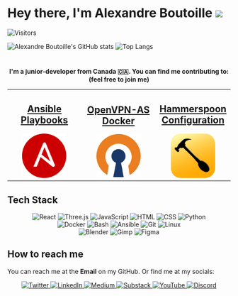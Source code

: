 <h1>Hey there, I'm Alexandre Boutoille <img src="https://media.tenor.com/uFrJx50hd70AAAAi/hype-cat.gif" height="25"/></h1>

<div align="left">

![Visitors](https://shields-io-visitor-counter.herokuapp.com/badge?page=TeaRex-coder.TeaRex-coder&style=for-the-badge)

![Alexandre Boutoille's GitHub stats](https://github-readme-stats.vercel.app/api?username=TeaRex-coder&show_icons=true&theme=nord)
![Top Langs](https://github-readme-stats.vercel.app/api/top-langs/?username=TeaRex-coder&layout=compact&theme=nord)

</div>

#

**<p align="center">I'm a junior-developer from Canada 🇨🇦. You can find me contributing to: (feel free to join me)</p>**

<table align="center">
  <tr>
    <td style="width: 156px;">
      <h2 align="center"><a href="https://github.com/TeaRex-coder/ansible-playbooks">Ansible<br>Playbooks</a></h2>
      <a href="https://github.com/TeaRex-coder/ansible-playbooks">
      <div align="center">
        <img src="https://raw.githubusercontent.com/TeaRex-coder/TeaRex-coder/main/logos/ansible_logo.png" alt="Ansible Playbooks" width=100>
      </div>
      </a>
    </td>
    <td style="width: 156px;">
      <h2 align="center"><a href="https://github.com/TeaRex-coder/docker-openvpn-access-server">OpenVPN-AS<br>Docker</a></h2>
      <a href="https://github.com/TeaRex-coder/docker-openvpn-access-server">
      <div align="center">
          <img src="https://raw.githubusercontent.com/TeaRex-coder/TeaRex-coder/main/logos/ovpn_logo.png" alt="OpenVPN Access Server Docker" width=100>
      </div>
      </a>
    </td>
    <td style="width: 156px;">
      <h2 align="center"><a href="https://github.com/TeaRex-coder/hammerspoon-config">Hammerspoon<br>Configuration</a></h2>
      <a href="https://github.com/TeaRex-coder/hammerspoon-config">
        <div align="center">
            <img src="https://raw.githubusercontent.com/TeaRex-coder/TeaRex-coder/main/logos/hammerspoon_logo.png" alt="Hammerspoon Configuration" width=100>
        </div>
      </a>
    </td>
  </tr>
</table>

## Tech Stack

<p align="center">
    <img src="https://img.shields.io/badge/react-%2320232a.svg?style=for-the-badge&logo=react&logoColor=%2361DAFB" alt="React" />
    <img src="https://img.shields.io/badge/threejs-black?style=for-the-badge&logo=three.js&logoColor=white" alt="Three.js" />
    <img src="https://img.shields.io/badge/javascript-%23323330.svg?style=for-the-badge&logo=javascript&logoColor=%23F7DF1E" alt="JavaScript" />
    <img src="https://img.shields.io/badge/html5-%23E34F26.svg?style=for-the-badge&logo=html5&logoColor=white" alt="HTML" />
    <img src="https://img.shields.io/badge/css3-%231572B6.svg?style=for-the-badge&logo=css3&logoColor=white" alt="CSS" />
    <img src="https://img.shields.io/badge/python-3670A0?style=for-the-badge&logo=python&logoColor=ffdd54" alt="Python" />
    <br>
    <img src="https://img.shields.io/badge/docker-%230db7ed.svg?style=for-the-badge&logo=docker&logoColor=white" alt="Docker" />
    <img src="https://img.shields.io/badge/shell_script-%23121011.svg?style=for-the-badge&logo=gnu-bash&logoColor=white" alt="Bash" />
    <img src="https://img.shields.io/badge/ansible-%231A1918.svg?style=for-the-badge&logo=ansible&logoColor=white" alt="Ansible" />
    <img src="https://img.shields.io/badge/git-%23F05033.svg?style=for-the-badge&logo=git&logoColor=white" alt="Git" />
    <img src="https://img.shields.io/badge/Linux-FCC624?style=for-the-badge&logo=linux&logoColor=black" alt="Linux" />
    <br>
    <img src="https://img.shields.io/badge/blender-%23F5792A.svg?style=for-the-badge&logo=blender&logoColor=white" alt="Blender" />
    <img src="https://img.shields.io/badge/Gimp-657D8B?style=for-the-badge&logo=gimp&logoColor=FFFFFF" alt="Gimp" />
    <img src="https://img.shields.io/badge/figma-%23F24E1E.svg?style=for-the-badge&logo=figma&logoColor=white" alt="Figma" />
</p>

## How to reach me

You can reach me at the **Email** on my GitHub. Or find me at my socials:

<p align="center">
  <a href="https://twitter.alexandreboutoille.com">
    <img src="https://img.shields.io/badge/Twitter-%231DA1F2.svg?style=for-the-badge&logo=Twitter&logoColor=white" alt="Twitter" />
  </a>
  <a href="https://linkedin.alexandreboutoille.com">
    <img src="https://img.shields.io/badge/linkedin-%230077B5.svg?style=for-the-badge&logo=linkedin&logoColor=white" alt="LinkedIn" />
  </a>
  <a href="https://medium.alexandreboutoille.com">
    <img src="https://img.shields.io/badge/Medium-12100E?style=for-the-badge&logo=medium&logoColor=white" alt="Medium" />
  </a>
  <a href="https://newsletter.alexandreboutoille.com">
    <img src="https://img.shields.io/badge/Substack-%23006f5c.svg?style=for-the-badge&logo=substack&logoColor=FF6719" alt="Substack" />
  </a>
  <a href="https://youtube.alexandreboutoille.com">
    <img src="https://img.shields.io/badge/YouTube-%23FF0000.svg?style=for-the-badge&logo=YouTube&logoColor=white" alt="YouTube" />
  </a>
  <a href="https://discord.alexandreboutoille.com">
    <img src="https://img.shields.io/badge/Discord-%235865F2.svg?style=for-the-badge&logo=discord&logoColor=white" alt="Discord" />
  </a>
</P>
